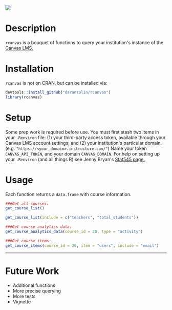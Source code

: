 
<!-- README.md is generated from README.Rmd. Please edit that file -->
![](https://avatars3.githubusercontent.com/u/515326?v=3&s=400)

Description
===========

`rcanvas` is a bouquet of functions to query your institution's instance of the [Canvas LMS.](https://www.canvaslms.com)

Installation
============

`rcanvas` is not on CRAN, but can be installed via:

``` r
devtools::install_github("daranzolin/rcanvas")
library(rcanvas)
```

Setup
=====

Some prep work is required before use. You must first stash two items in your `.Renviron` file: (1) your third-party access token, available through your Canvas LMS account settings; and (2) your institution's particular domain. (e.g. `"https://<your_domain>.instructure.com/"`) Name your token `CANVAS_API_TOKEN`, and your domain `CANVAS_DOMAIN`. For help on setting up your `.Renviron` (and all things R) see Jenny Bryan's [Stat545 page.](http://stat545.com/bit003_api-key-env-var.html)

Usage
=====

Each function returns a `data.frame` with course information.

``` r
###Get all courses:
get_course_list()

get_course_list(include = c("teachers", "total_students"))

###Get course analytics data:
get_course_analytics_data(course_id = 20, type = "activity")

###Get course items:
get_course_items(course_id = 20, item = "users", include = "email")
```

------------------------------------------------------------------------

Future Work
===========

-   Additional functions
-   More precise querying
-   More tests
-   Vignette
